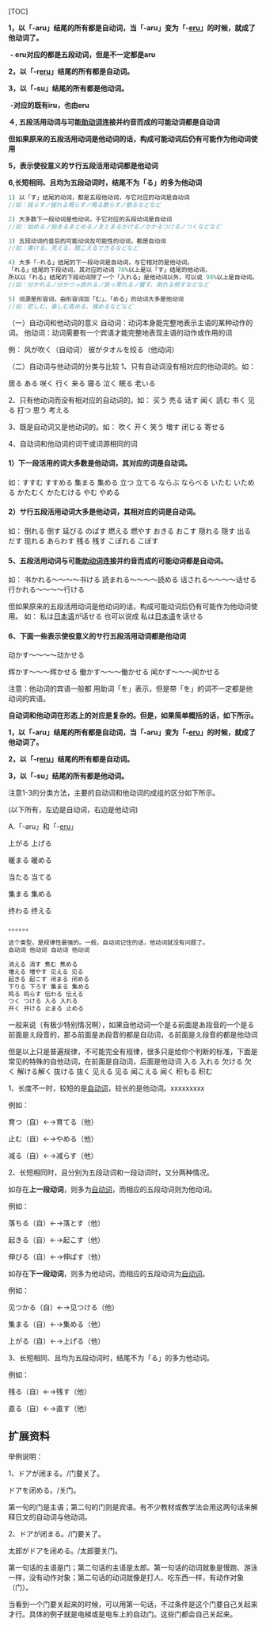 [TOC]

**1，以「-aru」结尾的所有都是自动词，当「-aru」变为「-[eru](https://www.baidu.com/s?wd=eru&tn=SE_PcZhidaonwhc_ngpagmjz&rsv_dl=gh_pc_zhidao)」的时候，就成了他动词了。**

​	**- eru对应的都是五段动词，但是不一定都是aru**

**2，以「-r[eru](https://www.baidu.com/s?wd=eru&tn=SE_PcZhidaonwhc_ngpagmjz&rsv_dl=gh_pc_zhidao)」结尾的所有都是自动词。**

**3，以「-su」结尾的所有都是他动词。**

​	**-对应的既有iru，也由eru**

**４, 五段活用动词与可能[助动词](https://www.baidu.com/s?wd=%E5%8A%A9%E5%8A%A8%E8%AF%8D&tn=SE_PcZhidaonwhc_ngpagmjz&rsv_dl=gh_pc_zhidao)连接并约音而成的可能动词都是自动词**

​	**但如果原来的五段活用动词是他动词的话，构成可能动词后仍有可能作为他动词使用**

**5，表示使役意义的サ行五段活用动词都是他动词**

**6,长短相同、且均为五段动词时，结尾不为「る」的多为他动词**



```java
1) 以「す」结尾的动词，都是五段他动词，与它对应的动词是自动词
//如：摇らすノ揺れる鳴らすノ鳴る散らすノ散るなどなど

2) 大多数下一段动词是他动词，于它对应的五段动词是自动词
//如：始めるノ始まるまとめるノまとまるかけるノかかるつけるノつくなどなど

3) 五段动词约音后的可能动词及可能性的动词，都是自动词
//如：書ける、見える、聞こえるできるなどなど

4) 大多「~れる」结尾的下一段动词是自动词，与它相对的是他动词，
「れる」结尾的下段动词，其对应的动词 70%以上是以「す」结尾的他动词，
所以以「れる」结尾的下段动词除了一个「入れる」是他动词以外，可以说 98%以上是自动词。
//如：分かれるノ分かつっ放れるノ放っ零れるノ響す、倒れる倒すなどなど

5) 词源是形容词，由形容词加「む」、「める」的动词大多是他动词
//如：悲しむ、楽しむ高める、強めるなどなど
```





（一）自动词和他动词的意义
自动词：动词本身能完整地表示主语的某种动作的词。
他动词：动词需要有一个宾语才能完整地表现主语的动作或作用的词

例： 风が吹く（自动词）
彼がタオルを绞る（他动词）

（二）自动词与他动词的分类与比较
1、只有自动词没有相对应的他动词的。如：

居る ある 咲く 行く 来る 寝る 泣く 眠る 老いる

2、只有他动词而没有相对应的自动词的。如：
买う 売る 话す 闻く 読む 书く 见る 打つ 思う
考える

3、既是自动词又是他动词的。如：
吹く 开く 笑う 増す 闭じる 寄せる

4、自动词和他动词的词干或词源相同的词

#### 1）下一段活用的词大多数是他动词，其对应的词是自动词。

如：すすむ すすめる
集まる 集める
立つ 立てる
ならぶ ならべる
いたむ いためる
かたむく かたむける
やむ やめる

#### 2）サ行五段活用动词大多是他动词，其相对应的词是自动词。

如：
倒れる 倒す
延びる のばす
燃える 燃やす
おきる おこす
隠れる 隠す
出る だす
现れる あらわす
残る 残す
こぼれる こぼす

#### 5、五段活用动词与可能[助动词](https://www.baidu.com/s?wd=%E5%8A%A9%E5%8A%A8%E8%AF%8D&tn=SE_PcZhidaonwhc_ngpagmjz&rsv_dl=gh_pc_zhidao)连接并**约音而成**的可能动词都是自动词。

如：
书かれる～～～～书ける
読まれる～～～～読める
话される～～～～话せる
行かれる～～～～行ける

但如果原来的五段活用动词是他动词的话，构成可能动词后仍有可能作为他动词使用。
如：
私は[日本语](https://www.baidu.com/s?wd=%E6%97%A5%E6%9C%AC%E8%AF%AD&tn=SE_PcZhidaonwhc_ngpagmjz&rsv_dl=gh_pc_zhidao)が话せる 也可以说成
私は[日本语](https://www.baidu.com/s?wd=%E6%97%A5%E6%9C%AC%E8%AF%AD&tn=SE_PcZhidaonwhc_ngpagmjz&rsv_dl=gh_pc_zhidao)を话せる

#### 6、下面一些表示使役意义的サ行五段活用动词都是他动词

动かす～～～～动かせる

辉かす～～～辉かせる
働かす～～～働かせる
闻かす～～～闻かせる

注意：他动词的宾语一般都 用助词「を」表示，但是带「を」的词不一定都是他动词的宾语。

**自动词和他动词在形态上的对应是复杂的。但是，如果简单概括的话，如下所示。**

**1，以「-aru」结尾的所有都是自动词，当「-aru」变为「-[eru](https://www.baidu.com/s?wd=eru&tn=SE_PcZhidaonwhc_ngpagmjz&rsv_dl=gh_pc_zhidao)」的时候，就成了他动词了。**

**2，以「-r[eru](https://www.baidu.com/s?wd=eru&tn=SE_PcZhidaonwhc_ngpagmjz&rsv_dl=gh_pc_zhidao)」结尾的所有都是自动词。**

**3，以「-su」结尾的所有都是他动词。**

注意1-3的分类方法，主要的自动词和他动词的成组的区分如下所示。

(以下所有，左边是自动词，右边是他动词)

A.「-aru」和「-[eru](https://www.baidu.com/s?wd=eru&tn=SE_PcZhidaonwhc_ngpagmjz&rsv_dl=gh_pc_zhidao)」

上がる 上げる

暖まる 暖める

当たる 当てる

集まる 集める

终わる 终える

。。。。。。

```java
这个类型，是规律性最强的。一般，自动词记住的话，他动词就没有问题了。
自动词 他动词 自动词 他动词

消える 消す 焦む 焦める
増える 増やす 见える 见る
起きる 起こす 闭まる 闭める
下りる 下ろす 集まる 集める
鸣る 鸣らす 伝わる 伝える
つく つける 入る 入れる
开く 开ける 止まる 止める
```



一般来说（有极少特别情况啊），如果自他动词一个是る前面是あ段音的一个是る前面是え段音的，那る前面是あ段音的都是自动词，る前面是え段音的都是他动词






但是以上只是普遍规律，不可能完全有规律，很多只是给你个判断的标准，下面是常见的特殊的自他动词，在前面是自动词，后面是他动词
入る 入れる
欠ける 欠く
解ける解く
抜ける 抜く
见える 见る
闻こえる 闻く
积もる 积む











1、长度不一时，较短的是[自动词](https://www.baidu.com/s?wd=%E8%87%AA%E5%8A%A8%E8%AF%8D&tn=SE_PcZhidaonwhc_ngpagmjz&rsv_dl=gh_pc_zhidao)，较长的是他动词。xxxxxxxxx

例如：

育つ（自）←→育てる（他）

止む（自）←→やめる（他）

减る（自）←→减らす（他）

2、长短相同时，且分别为五段动词和一段动词时，又分两种情况。

如存在**上一段动词**，则多为[自动词](https://www.baidu.com/s?wd=%E8%87%AA%E5%8A%A8%E8%AF%8D&tn=SE_PcZhidaonwhc_ngpagmjz&rsv_dl=gh_pc_zhidao)，而相应的五段动词则为他动词。

例如：

落ちる（自）←→落とす（他）

起きる（自）←→起こす（他）

伸びる（自）←→伸ばす（他）

如存在**下一段动词**，则多为他动词，而相应的五段动词为[自动词](https://www.baidu.com/s?wd=%E8%87%AA%E5%8A%A8%E8%AF%8D&tn=SE_PcZhidaonwhc_ngpagmjz&rsv_dl=gh_pc_zhidao)。

例如：

见つかる（自）←→见つける（他）

集まる（自）←→集める（他）

上がる（自）←→上げる（他）

3、长短相同、且均为五段动词时，结尾不为「る」的多为他动词。

例如：

残る（自）←→残す（他）

直る（自）←→直す（他）

## 扩展资料

举例说明：

1、ドアが闭まる。/门要关了。

ドアを闭める。/关门。

第一句的门是主语；第二句的门则是宾语。有不少教材或教学法会用这两句话来解释日文的自动词与他动词。

2、ドアが闭まる。/门要关了。

太郎がドアを闭める。/太郎要关门。

第一句话的主语是门；第二句话的主语是太郎。第一句话的动词就象是慢跑、游泳一样，没有动作对象；第二句话的动词就像是打人、吃东西一样，有动作对象（门）。

当看到一个门要关起来的时候，可以用第一句话，不过条件是这个门要自己关起来才行。具体的例子就是电梯或是电车上的自动门。这些门都会自己关起来。



